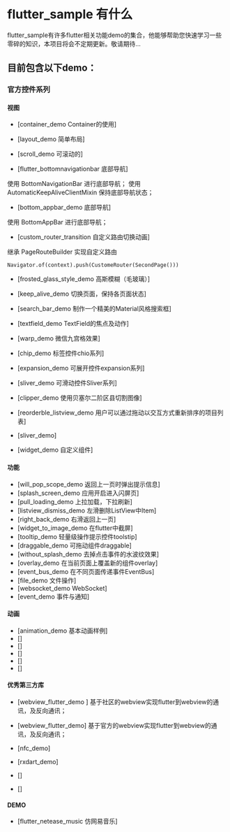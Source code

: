# flutter_sample 有什么

flutter_sample有许多flutter相关功能demo的集合，他能够帮助您快速学习一些零碎的知识，本项目将会不定期更新。敬请期待...

## 目前包含以下demo：

### 官方控件系列

#### 视图
- [container_demo Container的使用]

- [layout_demo 简单布局]

- [scroll_demo 可滚动的]

- [flutter_bottomnavigationbar 底部导航]

使用 BottomNavigationBar 进行底部导航；
使用 AutomaticKeepAliveClientMixin 保持底部导航状态；
   
- [bottom_appbar_demo 底部导航]

使用 BottomAppBar 进行底部导航；

- [custom_router_transition 自定义路由切换动画]

继承 PageRouteBuilder 实现自定义路由
```
Navigator.of(context).push(CustomeRouter(SecondPage()))
```

- [frosted_glass_style_demo 高斯模糊（毛玻璃）]

- [keep_alive_demo 切换页面，保持各页面状态]

- [search_bar_demo 制作一个精美的Material风格搜索框]

- [textfield_demo TextField的焦点及动作]

- [warp_demo 微信九宫格效果]

- [chip_demo 标签控件chio系列]

- [expansion_demo 可展开控件expansion系列]

- [sliver_demo 可滑动控件Sliver系列]

- [clipper_demo 使用贝塞尔二阶区县切割图像]

- [reorderble_listview_demo 用户可以通过拖动以交互方式重新排序的项目列表]

- [sliver_demo]

- [widget_demo 自定义组件]

#### 功能
- [will_pop_scope_demo 返回上一页时弹出提示信息]
- [splash_screen_demo 应用开启进入闪屏页]
- [pull_loading_demo 上拉加载，下拉刷新]
- [listview_dismiss_demo 左滑删除ListView中Item]
- [right_back_demo 右滑返回上一页]
- [widget_to_image_demo 在flutter中截屏]
- [tooltip_demo 轻量级操作提示控件toolstip]
- [draggable_demo 可拖动组件draggable]
- [without_splash_demo 去掉点击事件的水波纹效果]
- [overlay_demo 在当前页面上覆盖新的组件overlay]
- [event_bus_demo 在不同页面传递事件EventBus]
- [file_demo 文件操作]
- [websocket_demo WebSocket]
- [event_demo 事件与通知]

#### 动画
- [animation_demo 基本动画样例]
- []
- []
- []
- []
- []

#### 优秀第三方库
- [webview_flutter_demo ]
基于社区的webview实现flutter到webview的通讯，及反向通讯；

- [webview_flutter_demo]
基于官方的webview实现flutter到webview的通讯，及反向通讯；

- [nfc_demo]
- [rxdart_demo]

- []
- []

#### DEMO
- [flutter_netease_music 仿网易音乐]